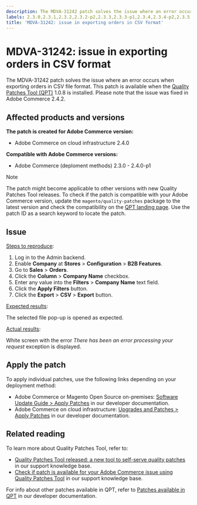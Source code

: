 ```yaml
---
description: The MDVA-31242 patch solves the issue where an error occurs when exporting orders in CSV file format. This patch is available when the [Quality Patches Tool (QPT)](https://support.magento.com/hc/en-us/articles/360047139492) 1.0.8 is installed. Please note that the issue was fixed in Adobe Commerce 2.4.2.
labels: 2.3.0,2.3.1,2.3.2,2.3.2-p2,2.3.3,2.3.3-p1,2.3.4,2.3.4-p2,2.3.5,2.3.5-p1,2.3.5-p2,2.3.6,2.4.0,2.4.0-p1,QPT 1.0.8,QPT patches,Magento Commerce,Magento Commerce Cloud,Quality Patches Tool,Adobe Commerce,cloud infrastructure,on-premises
title: 'MDVA-31242: issue in exporting orders in CSV format'
---
```


# MDVA-31242: issue in exporting orders in CSV format

The MDVA-31242 patch solves the issue where an error occurs when exporting orders in CSV file format. This patch is available when the [Quality Patches Tool (QPT)](https://support.magento.com/hc/en-us/articles/360047139492) 1.0.8 is installed. Please note that the issue was fixed in Adobe Commerce 2.4.2.

## Affected products and versions

**The patch is created for Adobe Commerce version:**

* Adobe Commerce on cloud infrastructure 2.4.0

**Compatible with Adobe Commerce versions:**

* Adobe Commerce (deploment methods) 2.3.0 - 2.4.0-p1

>[!NOTE]
>
>The patch might become applicable to other versions with new Quality Patches Tool releases. To check if the patch is compatible with your Adobe Commerce version, update the `magento/quality-patches` package to the latest version and check the compatibility on the [QPT landing page](https://devdocs.magento.com/quality-patches/tool.html#patch-grid). Use the patch ID as a search keyword to locate the patch.

## Issue

<u>Steps to reproduce</u>:

1. Log in to the Admin backend.
1. Enable **Company** at **Stores** > **Configuration** > **B2B Features**.
1. Go to **Sales** > **Orders**.
1. Click the **Column** > **Company Name** checkbox.
1. Enter any value into the **Filters** > **Company Name** text field.
1. Click the **Apply Filters** button.
1. Click the **Export** > **CSV** > **Export** button.

<u>Expected results</u>:

The selected file pop-up is opened as expected.

<u>Actual results</u>:

White screen with the error *There has been an error processing your request* exception is displayed.

## Apply the patch

To apply individual patches, use the following links depending on your deployment method:

* Adobe Commerce or Magento Open Source on-premises: [Software Update Guide > Apply Patches](https://devdocs.magento.com/guides/v2.4/comp-mgr/patching/mqp.html) in our developer documentation.
* Adobe Commerce on cloud infrastructure: [Upgrades and Patches > Apply Patches](https://devdocs.magento.com/cloud/project/project-patch.html) in our developer documentation.

## Related reading

To learn more about Quality Patches Tool, refer to:

* [Quality Patches Tool released: a new tool to self-serve quality patches](https://support.magento.com/hc/en-us/articles/360047139492) in our support knowledge base.
* [Check if patch is available for your Adobe Commerce issue using Quality Patches Tool](https://support.magento.com/hc/en-us/articles/360047125252) in our support knowledge base.

For info about other patches available in QPT, refer to [Patches available in QPT](https://devdocs.magento.com/quality-patches/tool.html#patch-grid) in our developer documentation.